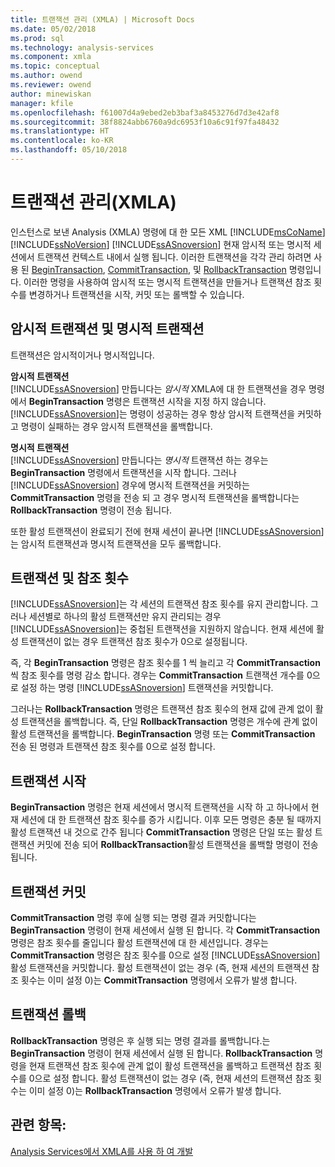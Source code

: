 ```yaml
---
title: 트랜잭션 관리 (XMLA) | Microsoft Docs
ms.date: 05/02/2018
ms.prod: sql
ms.technology: analysis-services
ms.component: xmla
ms.topic: conceptual
ms.author: owend
ms.reviewer: owend
author: minewiskan
manager: kfile
ms.openlocfilehash: f61007d4a9ebed2eb3baf3a8453276d7d3e42af8
ms.sourcegitcommit: 38f8824abb6760a9dc6953f10a6c91f97fa48432
ms.translationtype: HT
ms.contentlocale: ko-KR
ms.lasthandoff: 05/10/2018
---
```

# <a name="managing-transactions-xmla"></a>트랜잭션 관리(XMLA)
  인스턴스로 보낸 Analysis (XMLA) 명령에 대 한 모든 XML [!INCLUDE[msCoName](../../includes/msconame-md.md)] [!INCLUDE[ssNoVersion](../../includes/ssnoversion-md.md)] [!INCLUDE[ssASnoversion](../../includes/ssasnoversion-md.md)] 현재 암시적 또는 명시적 세션에서 트랜잭션 컨텍스트 내에서 실행 됩니다. 이러한 트랜잭션을 각각 관리 하려면 사용 된 [BeginTransaction](../../analysis-services/xmla/xml-elements-commands/begintransaction-element-xmla.md), [CommitTransaction](../../analysis-services/xmla/xml-elements-commands/committransaction-element-xmla.md), 및 [RollbackTransaction](../../analysis-services/xmla/xml-elements-commands/rollbacktransaction-element-xmla.md) 명령입니다. 이러한 명령을 사용하여 암시적 또는 명시적 트랜잭션을 만들거나 트랜잭션 참조 횟수를 변경하거나 트랜잭션을 시작, 커밋 또는 롤백할 수 있습니다.  
  
## <a name="implicit-and-explicit-transactions"></a>암시적 트랜잭션 및 명시적 트랜잭션  
 트랜잭션은 암시적이거나 명시적입니다.  
  
 **암시적 트랜잭션**  
 [!INCLUDE[ssASnoversion](../../includes/ssasnoversion-md.md)] 만듭니다는 *암시적* XMLA에 대 한 트랜잭션을 경우 명령에서 **BeginTransaction** 명령은 트랜잭션 시작을 지정 하지 않습니다. [!INCLUDE[ssASnoversion](../../includes/ssasnoversion-md.md)]는 명령이 성공하는 경우 항상 암시적 트랜잭션을 커밋하고 명령이 실패하는 경우 암시적 트랜잭션을 롤백합니다.  
  
 **명시적 트랜잭션**  
 [!INCLUDE[ssASnoversion](../../includes/ssasnoversion-md.md)] 만듭니다는 *명시적* 트랜잭션 하는 경우는 **BeginTransaction** 명령에서 트랜잭션을 시작 합니다. 그러나 [!INCLUDE[ssASnoversion](../../includes/ssasnoversion-md.md)] 경우에 명시적 트랜잭션을 커밋하는 **CommitTransaction** 명령을 전송 되 고 경우 명시적 트랜잭션을 롤백합니다는 **RollbackTransaction** 명령이 전송 됩니다.  
  
 또한 활성 트랜잭션이 완료되기 전에 현재 세션이 끝나면 [!INCLUDE[ssASnoversion](../../includes/ssasnoversion-md.md)]는 암시적 트랜잭션과 명시적 트랜잭션을 모두 롤백합니다.  
  
## <a name="transactions-and-reference-counts"></a>트랜잭션 및 참조 횟수  
 [!INCLUDE[ssASnoversion](../../includes/ssasnoversion-md.md)]는 각 세션의 트랜잭션 참조 횟수를 유지 관리합니다. 그러나 세션별로 하나의 활성 트랜잭션만 유지 관리되는 경우 [!INCLUDE[ssASnoversion](../../includes/ssasnoversion-md.md)]는 중첩된 트랜잭션을 지원하지 않습니다. 현재 세션에 활성 트랜잭션이 없는 경우 트랜잭션 참조 횟수가 0으로 설정됩니다.  
  
 즉, 각 **BeginTransaction** 명령은 참조 횟수를 1 씩 늘리고 각 **CommitTransaction** 씩 참조 횟수를 명령 감소 합니다. 경우는 **CommitTransaction** 트랜잭션 개수를 0으로 설정 하는 명령 [!INCLUDE[ssASnoversion](../../includes/ssasnoversion-md.md)] 트랜잭션을 커밋합니다.  
  
 그러나는 **RollbackTransaction** 명령은 트랜잭션 참조 횟수의 현재 값에 관계 없이 활성 트랜잭션을 롤백합니다. 즉, 단일 **RollbackTransaction** 명령은 개수에 관계 없이 활성 트랜잭션을 롤백합니다. **BeginTransaction** 명령 또는 **CommitTransaction** 전송 된 명령과 트랜잭션 참조 횟수를 0으로 설정 합니다.  
  
## <a name="beginning-a-transaction"></a>트랜잭션 시작  
 **BeginTransaction** 명령은 현재 세션에서 명시적 트랜잭션을 시작 하 고 하나에서 현재 세션에 대 한 트랜잭션 참조 횟수를 증가 시킵니다. 이후 모든 명령은 충분 될 때까지 활성 트랜잭션 내 것으로 간주 됩니다 **CommitTransaction** 명령은 단일 또는 활성 트랜잭션 커밋에 전송 되어 **RollbackTransaction**활성 트랜잭션을 롤백할 명령이 전송 됩니다.  
  
## <a name="committing-a-transaction"></a>트랜잭션 커밋  
 **CommitTransaction** 명령 후에 실행 되는 명령 결과 커밋합니다는 **BeginTransaction** 명령이 현재 세션에서 실행 된 합니다. 각 **CommitTransaction** 명령은 참조 횟수를 줄입니다 활성 트랜잭션에 대 한 세션입니다. 경우는 **CommitTransaction** 명령은 참조 횟수를 0으로 설정 [!INCLUDE[ssASnoversion](../../includes/ssasnoversion-md.md)] 활성 트랜잭션을 커밋합니다. 활성 트랜잭션이 없는 경우 (즉, 현재 세션의 트랜잭션 참조 횟수는 이미 설정 0)는 **CommitTransaction** 명령에서 오류가 발생 합니다.  
  
## <a name="rolling-back-a-transaction"></a>트랜잭션 롤백  
 **RollbackTransaction** 명령은 후 실행 되는 명령 결과를 롤백합니다.는 **BeginTransaction** 명령이 현재 세션에서 실행 된 합니다. **RollbackTransaction** 명령을 현재 트랜잭션 참조 횟수에 관계 없이 활성 트랜잭션을 롤백하고 트랜잭션 참조 횟수를 0으로 설정 합니다. 활성 트랜잭션이 없는 경우 (즉, 현재 세션의 트랜잭션 참조 횟수는 이미 설정 0)는 **RollbackTransaction** 명령에서 오류가 발생 합니다.  
  
## <a name="see-also"></a>관련 항목:  
 [Analysis Services에서 XMLA를 사용 하 여 개발](../../analysis-services/multidimensional-models-scripting-language-assl-xmla/developing-with-xmla-in-analysis-services.md)  
  
  
